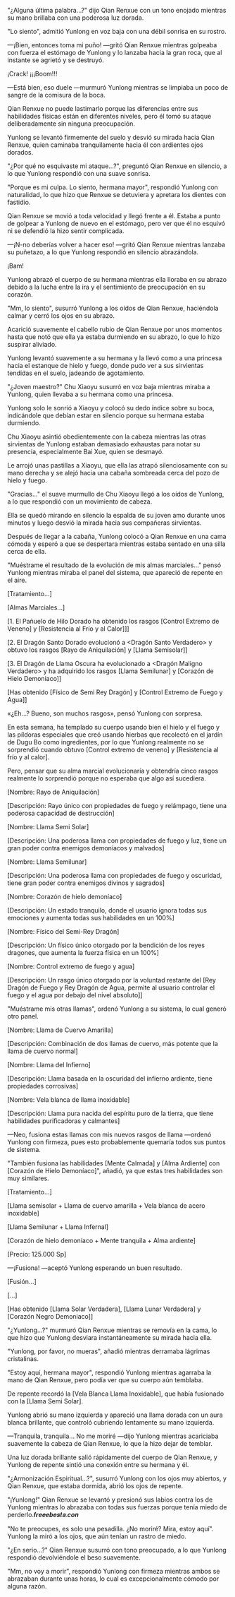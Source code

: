 
"¿Alguna última palabra...?" dijo Qian Renxue con un tono enojado mientras su mano brillaba con una poderosa luz dorada.

"Lo siento", admitió Yunlong en voz baja con una débil sonrisa en su rostro.

—¡Bien, entonces toma mi puño! —gritó Qian Renxue mientras golpeaba con fuerza el estómago de Yunlong y lo lanzaba hacia la gran roca, que al instante se agrietó y se destruyó.

¡Crack! ¡¡¡Boom!!!

—Está bien, eso duele —murmuró Yunlong mientras se limpiaba un poco de sangre de la comisura de la boca.

Qian Renxue no puede lastimarlo porque las diferencias entre sus habilidades físicas están en diferentes niveles, pero él tomó su ataque deliberadamente sin ninguna preocupación.

Yunlong se levantó firmemente del suelo y desvió su mirada hacia Qian Renxue, quien caminaba tranquilamente hacia él con ardientes ojos dorados.

"¿Por qué no esquivaste mi ataque...?", preguntó Qian Renxue en silencio, a lo que Yunlong respondió con una suave sonrisa.

"Porque es mi culpa. Lo siento, hermana mayor", respondió Yunlong con naturalidad, lo que hizo que Renxue se detuviera y apretara los dientes con fastidio.

Qian Renxue se movió a toda velocidad y llegó frente a él. Estaba a punto de golpear a Yunlong de nuevo en el estómago, pero ver que él no esquivó ni se defendió la hizo sentir complicada.

—¡N-no deberías volver a hacer eso! —gritó Qian Renxue mientras lanzaba su puñetazo, a lo que Yunlong respondió en silencio abrazándola.

¡Bam!

Yunlong abrazó el cuerpo de su hermana mientras ella lloraba en su abrazo debido a la lucha entre la ira y el sentimiento de preocupación en su corazón.

"Mm, lo siento", susurró Yunlong a los oídos de Qian Renxue, haciéndola calmar y cerró los ojos en su abrazo.

Acarició suavemente el cabello rubio de Qian Renxue por unos momentos hasta que notó que ella ya estaba durmiendo en su abrazo, lo que lo hizo suspirar aliviado.

Yunlong levantó suavemente a su hermana y la llevó como a una princesa hacia el estanque de hielo y fuego, donde pudo ver a sus sirvientas tendidas en el suelo, jadeando de agotamiento.

"¿Joven maestro?" Chu Xiaoyu susurró en voz baja mientras miraba a Yunlong, quien llevaba a su hermana como una princesa.

Yunlong solo le sonrió a Xiaoyu y colocó su dedo índice sobre su boca, indicándole que debían estar en silencio porque su hermana estaba durmiendo.

Chu Xiaoyu asintió obedientemente con la cabeza mientras las otras sirvientas de Yunlong estaban demasiado exhaustas para notar su presencia, especialmente Bai Xue, quien se desmayó.

Le arrojó unas pastillas a Xiaoyu, que ella las atrapó silenciosamente con su mano derecha y se alejó hacia una cabaña sombreada cerca del pozo de hielo y fuego.

"Gracias..." el suave murmullo de Chu Xiaoyu llegó a los oídos de Yunlong, a lo que respondió con un movimiento de cabeza.

Ella se quedó mirando en silencio la espalda de su joven amo durante unos minutos y luego desvió la mirada hacia sus compañeras sirvientas.

Después de llegar a la cabaña, Yunlong colocó a Qian Renxue en una cama cómoda y esperó a que se despertara mientras estaba sentado en una silla cerca de ella.

"Muéstrame el resultado de la evolución de mis almas marciales..." pensó Yunlong mientras miraba el panel del sistema, que apareció de repente en el aire.

[Tratamiento...]

[Almas Marciales...]

[1. El Pañuelo de Hilo Dorado ha obtenido los rasgos [Control Extremo de Veneno] y [Resistencia al Frío y al Calor]]]

[2. El Dragón Santo Dorado evolucionó a <Dragón Santo Verdadero> y obtuvo los rasgos [Rayo de Aniquilación] y [Llama Semisolar]]

[3. El Dragón de Llama Oscura ha evolucionado a <Dragón Maligno Verdadero> y ha adquirido los rasgos [Llama Semilunar] y [Corazón de Hielo Demoniaco]]

[Has obtenido [Físico de Semi Rey Dragón] y [Control Extremo de Fuego y Agua]]

«¿Eh...? Bueno, son muchos rasgos», pensó Yunlong con sorpresa.

En esta semana, ha templado su cuerpo usando bien el hielo y el fuego y las píldoras especiales que creó usando hierbas que recolectó en el jardín de Dugu Bo como ingredientes, por lo que Yunlong realmente no se sorprendió cuando obtuvo [Control extremo de veneno] y [Resistencia al frío y al calor].

Pero, pensar que su alma marcial evolucionaría y obtendría cinco rasgos realmente lo sorprendió porque no esperaba que algo así sucediera.

[Nombre: Rayo de Aniquilación]

[Descripción: Rayo único con propiedades de fuego y relámpago, tiene una poderosa capacidad de destrucción]

[Nombre: Llama Semi Solar]

[Descripción: Una poderosa llama con propiedades de fuego y luz, tiene un gran poder contra enemigos demoníacos y malvados]

[Nombre: Llama Semilunar]

[Descripción: Una poderosa llama con propiedades de fuego y oscuridad, tiene gran poder contra enemigos divinos y sagrados]

[Nombre: Corazón de hielo demoníaco]

[Descripción: Un estado tranquilo, donde el usuario ignora todas sus emociones y aumenta todas sus habilidades en un 100%]

[Nombre: Físico del Semi-Rey Dragón]

[Descripción: Un físico único otorgado por la bendición de los reyes dragones, que aumenta la fuerza física en un 100%]

[Nombre: Control extremo de fuego y agua]

[Descripción: Un rasgo único otorgado por la voluntad restante del [Rey Dragón de Fuego y Rey Dragón de Agua, permite al usuario controlar el fuego y el agua por debajo del nivel absoluto]]

"Muéstrame mis otras llamas", ordenó Yunlong a su sistema, lo cual generó otro panel.

[Nombre: Llama de Cuervo Amarilla]

[Descripción: Combinación de dos llamas de cuervo, más potente que la llama de cuervo normal]

[Nombre: Llama del Infierno]

[Descripción: Llama basada en la oscuridad del infierno ardiente, tiene propiedades corrosivas]

[Nombre: Vela blanca de llama inoxidable]

[Descripción: Llama pura nacida del espíritu puro de la tierra, que tiene habilidades purificadoras y calmantes]

—Neo, fusiona estas llamas con mis nuevos rasgos de llama —ordenó Yunlong con firmeza, pues esto probablemente quemaría todos sus puntos de sistema.

"También fusiona las habilidades [Mente Calmada] y [Alma Ardiente] con [Corazón de Hielo Demoníaco]", añadió, ya que estas tres habilidades son muy similares.

[Tratamiento...]

[Llama semisolar + Llama de cuervo amarilla + Vela blanca de acero inoxidable]

[Llama Semilunar + Llama Infernal]

[Corazón de hielo demoníaco + Mente tranquila + Alma ardiente]

[Precio: 125.000 Sp]

—¡Fusiona! —aceptó Yunlong esperando un buen resultado.

[Fusión...]

[...]

[Has obtenido [Llama Solar Verdadera], [Llama Lunar Verdadera] y [Corazón Negro Demoniaco]]

"¿Yunlong...?" murmuró Qian Renxue mientras se removía en la cama, lo que hizo que Yunlong desviara instantáneamente su mirada hacia ella.

"Yunlong, por favor, no mueras", añadió mientras derramaba lágrimas cristalinas.

"Estoy aquí, hermana mayor", respondió Yunlong mientras agarraba la mano de Qian Renxue, pero podía ver que su cuerpo aún temblaba.

De repente recordó la [Vela Blanca Llama Inoxidable], que había fusionado con la [Llama Semi Solar].

Yunlong abrió su mano izquierda y apareció una llama dorada con un aura blanca brillante, que controló cubriendo lentamente su mano izquierda.

—Tranquila, tranquila... No me moriré —dijo Yunlong mientras acariciaba suavemente la cabeza de Qian Renxue, lo que la hizo dejar de temblar.

Una luz dorada brillante salió rápidamente del cuerpo de Qian Renxue, y Yunlong de repente sintió una conexión entre su hermana y él.

"¿Armonización Espiritual...?", susurró Yunlong con los ojos muy abiertos, y Qian Renxue, que estaba dormida, abrió los ojos de repente.

"¡Yunlong!" Qian Renxue se levantó y presionó sus labios contra los de Yunlong mientras lo abrazaba con todas sus fuerzas porque tenía miedo de perderlo.𝒇𝒓𝒆𝒆𝒆𝒃𝒆𝒔𝒕𝒂.𝒄𝒐𝒏

"No te preocupes, es solo una pesadilla. ¿No moriré? Mira, estoy aquí". Yunlong la miró a los ojos, que aún tenían un rastro de miedo.

"¿En serio...?" Qian Renxue susurró con tono preocupado, a lo que Yunlong respondió devolviéndole el beso suavemente.

"Mm, no voy a morir", respondió Yunlong con firmeza mientras ambos se abrazaban durante unas horas, lo cual es excepcionalmente cómodo por alguna razón.